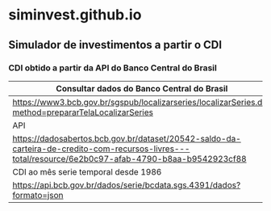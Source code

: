 # siminvest.github.io
## Simulador de investimentos a partir o CDI
### CDI obtido a partir da API do Banco Central do Brasil

|Consultar dados do Banco Central do Brasil|
|-|
|https://www3.bcb.gov.br/sgspub/localizarseries/localizarSeries.do?method=prepararTelaLocalizarSeries|
|API|
|https://dadosabertos.bcb.gov.br/dataset/20542-saldo-da-carteira-de-credito-com-recursos-livres---total/resource/6e2b0c97-afab-4790-b8aa-b9542923cf88|
|CDI ao mês serie temporal desde 1986|
|https://api.bcb.gov.br/dados/serie/bcdata.sgs.4391/dados?formato=json|